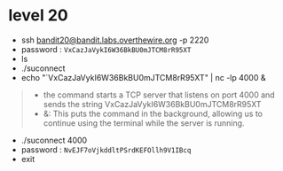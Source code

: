 # level 20
- ssh bandit20@bandit.labs.overthewire.org -p 2220
- password : ```VxCazJaVykI6W36BkBU0mJTCM8rR95XT```
- ls
- ./suconnect
- echo "`VxCazJaVykI6W36BkBU0mJTCM8rR95XT" | nc -lp 4000 &
> - the command starts a TCP server that listens on port 4000 and sends the string VxCazJaVykI6W36BkBU0mJTCM8rR95XT
> - &: This puts the command in the background, allowing us to continue using the terminal while the server is running.
- ./suconnect 4000
- password : ```NvEJF7oVjkddltPSrdKEFOllh9V1IBcq```
- exit
